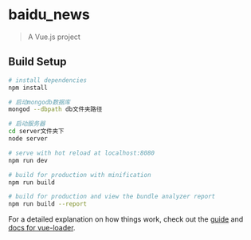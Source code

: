 # baidu_news

> A Vue.js project

## Build Setup

``` bash
# install dependencies
npm install

# 启动mongodb数据库
mongod --dbpath db文件夹路径

# 启动服务器
cd server文件夹下
node server

# serve with hot reload at localhost:8080
npm run dev

# build for production with minification
npm run build

# build for production and view the bundle analyzer report
npm run build --report
```

For a detailed explanation on how things work, check out the [guide](http://vuejs-templates.github.io/webpack/) and [docs for vue-loader](http://vuejs.github.io/vue-loader).
